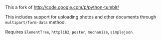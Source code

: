 This a fork of http://code.google.com/p/python-tumblr/

This includes support for uploading photos and other documents through `multipart/form-data` method.

Requires `ElementTree`, `httplib2`, `poster`, `mechanize`, `simplejson`
